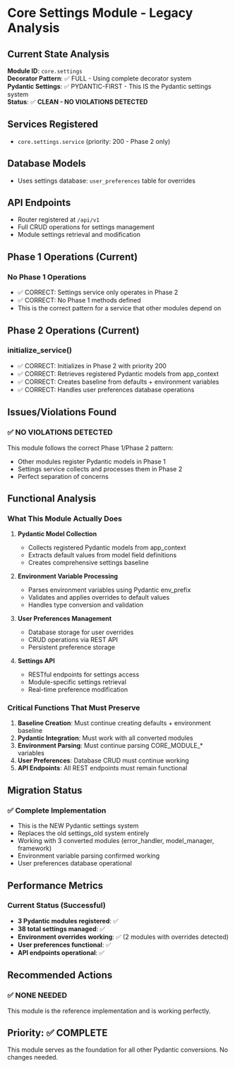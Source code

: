 # Core Settings Module - Legacy Analysis

## Current State Analysis

**Module ID**: `core.settings`  
**Decorator Pattern**: ✅ FULL - Using complete decorator system  
**Pydantic Settings**: ✅ PYDANTIC-FIRST - This IS the Pydantic settings system  
**Status**: ✅ **CLEAN - NO VIOLATIONS DETECTED**

## Services Registered

- `core.settings.service` (priority: 200 - Phase 2 only)

## Database Models

- Uses settings database: `user_preferences` table for overrides

## API Endpoints

- Router registered at `/api/v1`
- Full CRUD operations for settings management
- Module settings retrieval and modification

## Phase 1 Operations (Current)

### No Phase 1 Operations
- ✅ CORRECT: Settings service only operates in Phase 2
- ✅ CORRECT: No Phase 1 methods defined
- This is the correct pattern for a service that other modules depend on

## Phase 2 Operations (Current)

### initialize_service()
- ✅ CORRECT: Initializes in Phase 2 with priority 200
- ✅ CORRECT: Retrieves registered Pydantic models from app_context
- ✅ CORRECT: Creates baseline from defaults + environment variables
- ✅ CORRECT: Handles user preferences database operations

## Issues/Violations Found

### ✅ NO VIOLATIONS DETECTED

This module follows the correct Phase 1/Phase 2 pattern:
- Other modules register Pydantic models in Phase 1
- Settings service collects and processes them in Phase 2
- Perfect separation of concerns

## Functional Analysis

### What This Module Actually Does

1. **Pydantic Model Collection**
   - Collects registered Pydantic models from app_context
   - Extracts default values from model field definitions
   - Creates comprehensive settings baseline

2. **Environment Variable Processing**
   - Parses environment variables using Pydantic env_prefix
   - Validates and applies overrides to default values
   - Handles type conversion and validation

3. **User Preferences Management**
   - Database storage for user overrides
   - CRUD operations via REST API
   - Persistent preference storage

4. **Settings API**
   - RESTful endpoints for settings access
   - Module-specific settings retrieval
   - Real-time preference modification

### Critical Functions That Must Preserve

1. **Baseline Creation**: Must continue creating defaults + environment baseline
2. **Pydantic Integration**: Must work with all converted modules
3. **Environment Parsing**: Must continue parsing CORE_MODULE_* variables
4. **User Preferences**: Database CRUD must continue working
5. **API Endpoints**: All REST endpoints must remain functional

## Migration Status

### ✅ Complete Implementation
- This is the NEW Pydantic settings system
- Replaces the old settings_old system entirely
- Working with 3 converted modules (error_handler, model_manager, framework)
- Environment variable parsing confirmed working
- User preferences database operational

## Performance Metrics

### Current Status (Successful)
- **3 Pydantic modules registered**: ✅
- **38 total settings managed**: ✅  
- **Environment overrides working**: ✅ (2 modules with overrides detected)
- **User preferences functional**: ✅
- **API endpoints operational**: ✅

## Recommended Actions

### ✅ NONE NEEDED
This module is the reference implementation and is working perfectly.

## Priority: ✅ COMPLETE

This module serves as the foundation for all other Pydantic conversions. No changes needed.